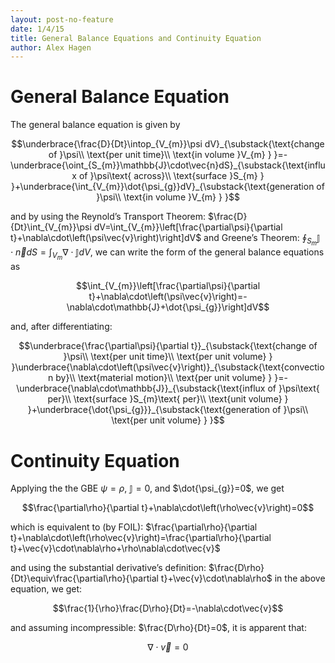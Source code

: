 ```yaml
---
layout: post-no-feature
date: 1/4/15
title: General Balance Equations and Continuity Equation 
author: Alex Hagen
---
```



General Balance Equation
========================

The general balance equation is given by

$$\underbrace{\frac{D}{Dt}\intop_{V_{m}}\psi dV}_{\substack{\text{change of }\psi\\
\text{per unit time}\\
\text{in volume }V_{m}
}
}=-\underbrace{\oint_{S_{m}}\mathbb{J}\cdot\vec{n}dS}_{\substack{\text{influx of }\psi\text{ across}\\
\text{surface }S_{m}
}
}+\underbrace{\int_{V_{m}}\dot{\psi_{g}}dV}_{\substack{\text{generation of }\psi\\
\text{in volume }V_{m}
}
}$$

and by using the Reynold’s Transport Theorem:
$\frac{D}{Dt}\int_{V_{m}}\psi dV=\int_{V_{m}}\left[\frac{\partial\psi}{\partial t}+\nabla\cdot\left(\psi\vec{v}\right)\right]dV$
and Greene’s Theorem:
$\oint_{S_{m}}\mathbb{J}\cdot\vec{n}dS=\int_{V_{m}}\nabla\cdot\mathbb{J}dV$,
we can write the form of the general balance equations as

$$\int_{V_{m}}\left[\frac{\partial\psi}{\partial t}+\nabla\cdot\left(\psi\vec{v}\right)=-\nabla\cdot\mathbb{J}+\dot{\psi_{g}}\right]dV$$

and, after differentiating:

$$\underbrace{\frac{\partial\psi}{\partial t}}_{\substack{\text{change of }\psi\\
\text{per unit time}\\
\text{per unit volume}
}
}\underbrace{\nabla\cdot\left(\psi\vec{v}\right)}_{\substack{\text{convection by}\\
\text{material motion}\\
\text{per unit volume}
}
}=-\underbrace{\nabla\cdot\mathbb{J}}_{\substack{\text{influx of }\psi\text{ per}\\
\text{surface }S_{m}\text{ per}\\
\text{unit volume}
}
}+\underbrace{\dot{\psi_{g}}}_{\substack{\text{generation of }\psi\\
\text{per unit volume}
}
}$$

Continuity Equation
===================

Applying the the GBE $\psi=\rho$, $\mathbb{J}=0$, and
$\dot{\psi_{g}}=0$, we get

$$\frac{\partial\rho}{\partial t}+\nabla\cdot\left(\rho\vec{v}\right)=0$$

which is equivalent to (by FOIL):
$\frac{\partial\rho}{\partial t}+\nabla\cdot\left(\rho\vec{v}\right)=\frac{\partial\rho}{\partial t}+\vec{v}\cdot\nabla\rho+\rho\nabla\cdot\vec{v}$

and using the substantial derivative’s definition:
$\frac{D\rho}{Dt}\equiv\frac{\partial\rho}{\partial t}+\vec{v}\cdot\nabla\rho$
in the above equation, we get:

$$\frac{1}{\rho}\frac{D\rho}{Dt}=-\nabla\cdot\vec{v}$$

and assuming incompressible: $\frac{D\rho}{Dt}=0$, it is apparent that:

$$\nabla\cdot\vec{v}=0$$
